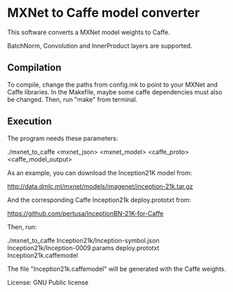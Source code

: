# MXNet to Caffe model converter

This software converts a MXNet model weights to Caffe. 

BatchNorm, Convolution and InnerProduct layers are supported.

## Compilation

To compile, change the paths from config.mk to point to your MXNet and Caffe
libraries. In the Makefile, maybe some caffe dependencies must also be
changed. Then, run "make" from terminal.

## Execution

The program needs these parameters:

./mxnet_to_caffe <mxnet_json> <mxnet_model> <caffe_proto> <caffe_model_output>

As an example, you can download the Inception21K model from: 

http://data.dmlc.ml/mxnet/models/imagenet/inception-21k.tar.gz

And the corresponding Caffe Inception21k deploy.prototxt from:

https://github.com/pertusa/InceptionBN-21K-for-Caffe

Then, run:

./mxnet_to_caffe Inception21k/Inception-symbol.json Inception21k/Inception-0009.params deploy.prototxt Inception21k.caffemodel

The file "Inception21k.caffemodel" will be generated with the Caffe weights.

License: GNU Public license
